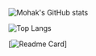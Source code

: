 ![Mohak's GitHub stats](https://github-readme-stats.vercel.app/api?username=Mohak327&show_icons=true&count_private=true&theme=radical)

![Top Langs](https://github-readme-stats.vercel.app/api/top-langs/?username=Mohak327&layout=compact&theme=radical)

[![Readme Card](https://github-readme-stats.vercel.app/api/pin/?username=Mohak327&repo=github-readme-stats&theme=radical)]
